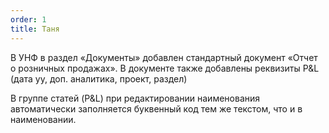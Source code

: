 ```yaml
---
order: 1
title: Таня
---
```


В УНФ в раздел «Документы» добавлен стандартный документ «Отчет о розничных продажах». В документе также добавлены реквизиты P&L (дата уу, доп. аналитика, проект, раздел)

В группе статей (P&L) при редактировании наименования автоматически заполняется буквенный код тем же текстом, что и в наименовании.


